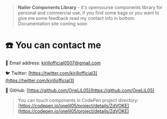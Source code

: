 > **Nailer Components Library** - it's opensourse components library for personal and commercial use,
if you find some bags or you want to give me some feedback read my contact info in bottom. Documentation site coming soon

# ☎️ You can contact me

📧 Email address: kirillofficial0507@gmail.com

🐦 Twitter:  [https://twitter.com/kirillofficial3](https://twitter.com/kirillofficial3)

🔗 GitHub: [https://github.com/OneLiL05](https://github.com/OneLiL05)

>You can touch components in CodePen project directory: [https://codepen.io/onelil05/project/details/ZdVOKE](https://codepen.io/onelil05/project/details/ZdVOKE)
